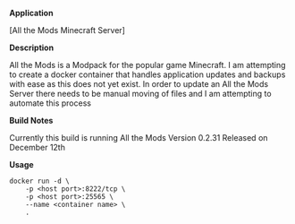 **Application**

[All the Mods Minecraft Server]

**Description**

All the Mods is a Modpack for the popular game Minecraft. I am attempting to create a docker container that handles application updates and backups with ease as this does not yet exist. In order to update an All the Mods Server there needs to be manual moving of files and I am attempting to automate this process

**Build Notes**

Currently this build is running All the Mods Version 0.2.31 Released on December 12th

**Usage**
```
docker run -d \
    -p <host port>:8222/tcp \
    -p <host port>:25565 \
    --name <container name> \
    .
```
